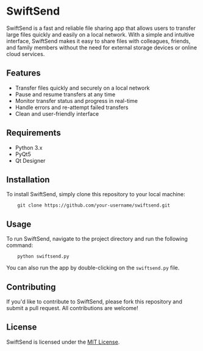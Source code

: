 # SwiftSend

SwiftSend is a fast and reliable file sharing app that allows users to transfer large files quickly and easily on a local network. With a simple and intuitive interface, SwiftSend makes it easy to share files with colleagues, friends, and family members without the need for external storage devices or online cloud services.

## Features

* Transfer files quickly and securely on a local network
* Pause and resume transfers at any time
* Monitor transfer status and progress in real-time
* Handle errors and re-attempt failed transfers
* Clean and user-friendly interface

## Requirements

* Python 3.x
* PyQt5
* Qt Designer

## Installation

To install SwiftSend, simply clone this repository to your local machine:
```
    git clone https://github.com/your-username/swiftsend.git
```
## Usage
To run SwiftSend, navigate to the project directory and run the following command:
```
    python swiftsend.py
```

You can also run the app by double-clicking on the `swiftsend.py` file.

## Contributing

If you'd like to contribute to SwiftSend, please fork this repository and submit a pull request. All contributions are welcome!

## License

SwiftSend is licensed under the [MIT License](https://opensource.org/licenses/MIT).

